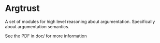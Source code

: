 Argtrust
=

A set of modules for high level reasoning about argumentation.
Specifically about argumentation semantics.

See the PDF in doc/ for more information

